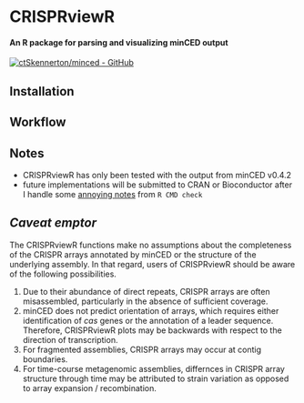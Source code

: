 # CRISPRviewR

#### An R package for parsing and visualizing minCED output
[![ctSkennerton/minced - GitHub](https://gh-card.dev/repos/ctSkennerton/minced.svg)](https://github.com/ctSkennerton/minced)

## Installation

## Workflow

## Notes

- CRISPRviewR has only been tested with the output from minCED v0.4.2
- future implementations will be submitted to CRAN or Bioconductor after I handle some [annoying notes](https://stackoverflow.com/q/9439256/7976890) from `R CMD check` 

## *Caveat emptor*

The CRISPRviewR functions make no assumptions about the completeness of the CRISPR arrays annotated by minCED or the structure of the underlying assembly. 
In that regard, users of CRISPRviewR should be aware of the following possibilities.  
 1. Due to their abundance of direct repeats, CRISPR arrays are often misassembled, particularly in the absence of sufficient coverage.
 2. minCED does not predict orientation of arrays, which requires either identification of *cas* genes or the annotation of a leader sequence. Therefore, CRISPRviewR plots may be backwards with respect to the direction of transcription. 
 3. For fragmented assemblies, CRISPR arrays may occur at contig boundaries.
 4. For time-course metagenomic assemblies, differnces in CRISPR array structure through time may be attributed to strain variation as opposed to array expansion / recombination.
